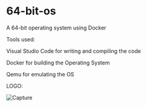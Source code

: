 # 64-bit-os
A 64-bit operating system using Docker

Tools used:

Visual Studio Code for writing and compiling the code

Docker for building the Operating System

Qemu for emulating the OS


LOGO:

![Capture](https://user-images.githubusercontent.com/62249250/115286501-9269a580-a168-11eb-9f5a-80588ca2b0d2.PNG)
